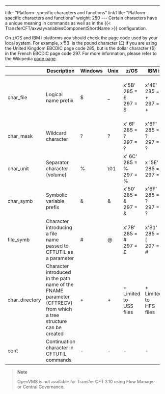 ---
title: "Platform- specific characters and functions"
linkTitle: "Platform- specific characters and functions"
weight: 250
--- Certain characters have a unique meaning in commands as well as in the {{< TransferCFT/axwayvariablesComponentShortName  >}} configuration.

On z/OS and IBM i platforms you should check the page code used by your local system. For example, x'5B' is the pound character (£) if you are using the United Kingdom EBCDIC page code 285, but is the dollar character ($) in the French EBCDIC page code 297. For more information, please refer to the Wikipedia [code page](https://en.wikipedia.org/wiki/Code_page).

|   | Description  | Windows  | Unix | z/OS  | IBM i  | OpenVMS  |
| --- | --- | --- | --- | --- | --- | --- |
| char_file  | Logical name prefix | $  | _  | x'5B'<br/> 285 = £<br/> 297 = $ | x'4E'<br/> 285 = +<br/> 297 = + | No specific character;<br/> logical names are<br/> processed transparently by RMS |
| char_mask  | Wildcard character  | ?  | ?  | x' 6F<br/> 285 = ?<br/> 297 = ? | x'6F'<br/> 285 = ?<br/> 297 = ? | %x  |
| char_unit  | Separator character (volume)  | %  | \01  | x' 6C'<br/> 285 = %<br/> 297 = % | x '5E'<br/> 285 = ;<br/> 297 = ; | No volume concept |
| char_symb  | Symbolic variable prefix  | &amp;  | &amp;  | x'50'<br/> 285 = &amp;<br/> 297 = &amp; | x'6F'<br/> 285 = ?<br/> 297 = ? | &amp;  |
| file_symb  | Character introducing a file<br/> name passed to CFTUTIL as<br/> a parameter | #  | @  | x'7B’<br/> 285 = #<br/> 297 = £ | x'B1'<br/> 285 = [<br/> 297 = # | Either # or @  |
| char_directory  | Character introduced in the path<br/> name of the FNAME parameter<br/> (CFTRECV) from which a tree structure can be created | +  | +  | +<br/> Limited to<br/> USS files | +<br/> Limited to<br/> HFS files | +  |
| cont  | Continuation character in CFTUTIL commands  | - | - | - | - | - |

> **Note**
>
> OpenVMS is not available for Transfer CFT 3.10 using Flow Manager or Central Governance.
